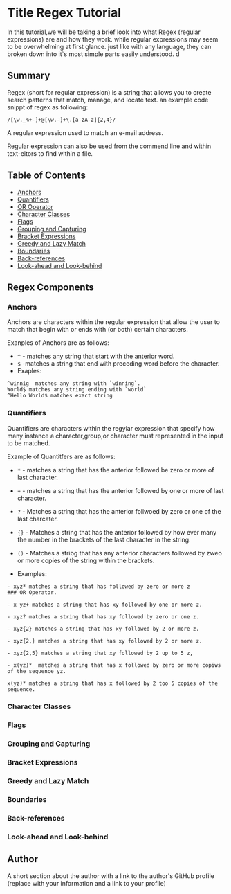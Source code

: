 # Title Regex Tutorial

In this tutorial,we will be taking a brief look into what Regex (regular expressions) are and how they work. while regular expressions may seem to be overwhelming at first glance.
just like with any language, they can broken down into it`s most simple parts easily understood.  d

## Summary

Regex (short for regular expression) is a string that allows you to create search patterns that match, manage, and locate text. an example code snippt of regex as following:
```
/[\w._%+-]+@[\w.-]+\.[a-zA-z]{2,4}/
```
A regular expression used to match an e-mail address.

Regular expression can also be used from the commend line and within text-eitors to find within a file.

## Table of Contents

- [Anchors](#anchors)
- [Quantifiers](#quantifiers)
- [OR Operator](#or-operator)
- [Character Classes](#character-classes)
- [Flags](#flags)
- [Grouping and Capturing](#grouping-and-capturing)
- [Bracket Expressions](#bracket-expressions)
- [Greedy and Lazy Match](#greedy-and-lazy-match)
- [Boundaries](#boundaries)
- [Back-references](#back-references)
- [Look-ahead and Look-behind](#look-ahead-and-look-behind)

## Regex Components

### Anchors

Anchors are characters within the regular expression that allow the user to match that begin with or ends with (or both) certain characters.

Exanples of Anchors are as follows:

* `^` - matches any string that start with the anterior word.
* `$` -matches a string that end with preceding word before the character.
* Exaples:

```
^winnig  matches any string with `winning`.
World$ matches any string ending with `world`
^Hello World$ matches exact string 
```

### Quantifiers

Quantifiers are characters within the regylar expression that specify how many instance a character,group,or character must represented in the input to be matched.

Example of Quantitfers are as follows:

* `*` - matches a string that has the anterior followed be zero or more of last character.
* `+` - matches a string that has the anterior followed by one or more of last character.
* `?` - Matches a string that has the anterior follwoed by zero or one of the last charcater.
* `{}` - Matches a string that has the anterior followed by how ever many the number in the brackets of the last character in the string.
* `()` - Matches a stribg that has any anterior characters followed by zweo or more copies of the string within the brackets.

* Examples:

```
- xyz* matches a string that has followed by zero or more z
### OR Operator.

- x yz+ matches a string that has xy followed by one or more z.

- xyz? matches a string that has xy followed by zero or one z.

- xyz{2} matches a string that has xy followed by 2 or more z.

- xyz{2,} matches a string that has xy followed by 2 or more z.

- xyz{2,5} matches a string that xy followed by 2 up to 5 z,

- x(yz)*  matches a string that has x followed by zero or more copiws of the sequence yz.

x(yz)* matches a string that has x followed by 2 too 5 copies of the sequence.
```

### Character Classes

### Flags

### Grouping and Capturing

### Bracket Expressions

### Greedy and Lazy Match

### Boundaries

### Back-references

### Look-ahead and Look-behind

## Author

A short section about the author with a link to the author's GitHub profile (replace with your information and a link to your profile)
